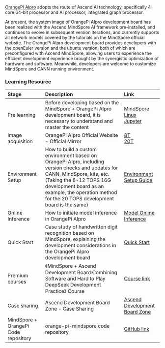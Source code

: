 [OrangePi AIpro](http://www.orangepi.org/) adopts the route of Ascend AI technology, specifically 4-core 64-bit processor and AI processor, integrated graph processor.

At present, the system image of OrangePi AIpro development board has been realized with the Ascend MindSpore AI framework pre-installed, and continues to evolve in subsequent version iterations, and currently supports all network models covered by the tutorials on the MindSpore official website. The OrangePi AIpro development board provides developers with the openEuler version and the ubuntu version, both of which are preconfigured with Ascend MindSpore, allowing users to experience the efficient development experience brought by the synergistic optimization of hardware and software. Meanwhile, developers are welcome to customize MindSpore and CANN running environment.

### Learning Resource

| Stage | Description | Link |
| :----- |:----- |:----- |
| Pre learning | Before developing based on the MindSpore + OrangePi AIpro development board, it is necessary to understand and master the content | [MindSpore](https://www.mindspore.cn/)</br>[Linux](https://www.runoob.com/linux/linux-tutorial.html)</br>[Jupyter](https://jupyter.org/documentation) |
| Image acquisition | OrangePi AIpro Official Website - Official Mirror | [8T](http://www.orangepi.cn/html/hardWare/computerAndMicrocontrollers/service-and-support/Orange-Pi-AIpro.html)</br>[20T](http://www.orangepi.cn/html/hardWare/computerAndMicrocontrollers/details/Orange-Pi-AIpro(20T).html) |
| Environment Setup | How to build a custom environment based on OrangePi AIpro, including version checks and updates for CANN, MindSpore, kits, etc. (Taking the 8-12 TOPS 16G development board as an example, the operation method for the 20 TOPS development board is the same) | [Environment Setup Guide](https://www.mindspore.cn/tutorials/en/master/orange_pi/environment_setup.html) |
| Online Inference | How to initiate model inference in OrangePi AIpro | [Model Online Inference](https://www.mindspore.cn/tutorials/en/master/orange_pi/model_infer.html) |
| Quick Start | Case study of handwritten digit recognition based on MindSpore, explaining the development considerations in the OrangePi AIpro development board | [Quick Start](https://www.mindspore.cn/tutorials/en/master/orange_pi/dev_start.html) |
| Premium courses | 《MindSpore + Ascend Development Board:Combining Software and Hard to Play DeepSeek Development Practice》 Course | [Course link](https://www.hiascend.com/developer/courses/detail/1925362775376744449) |
| Case sharing | Ascend Development Board Zone - Case Sharing| [Ascend Development Board Zone](https://www.hiascend.com/developer/devboard) |
| MindSpore + OrangePi Code repository | orange-pi-mindspore code repository | [GitHub link](https://github.com/mindspore-courses/orange-pi-mindspore) |
